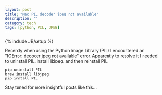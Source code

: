```yaml
---
layout: post
title: "Mac PIL decoder jpeg not available"
description: ""
category: tech
tags: [python, PIL, JPEG]
---
```

{% include JB/setup %}

Recently when using the Python Image Library (PIL) I encountered
an "IOError: decoder jpeg not available" error. Apparently to resolve
it I needed to uninstall PIL, install libjpeg, and then reinstall PIL:

<pre>
<code class="bash">pip uninstall PIL
brew install libjpeg
pip install PIL</code></pre>

Stay tuned for more insightful posts like this...